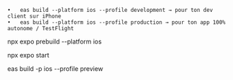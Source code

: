     •	eas build --platform ios --profile development → pour ton dev client sur iPhone
    •	eas build --platform ios --profile production → pour ton app 100% autonome / TestFlight

npx expo prebuild --platform ios

npx expo start

eas build -p ios --profile preview
